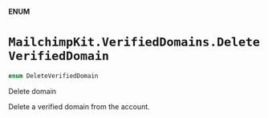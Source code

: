 **ENUM**

# `MailchimpKit.VerifiedDomains.DeleteVerifiedDomain`

```swift
enum DeleteVerifiedDomain
```

Delete domain

Delete a verified domain from the account.
